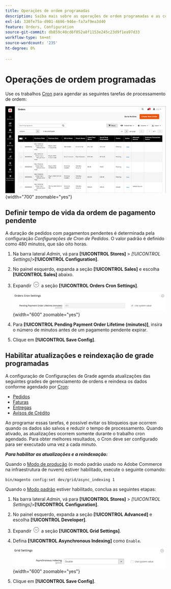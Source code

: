 ```yaml
---
title: Operações de ordem programadas
description: Saiba mais sobre as operações de ordem programadas e as configurações de cron de ordens que oferecem suporte a essa funcionalidade.
exl-id: 330fe75a-d901-4696-946e-fa7af9ea3d40
feature: Orders, Configuration
source-git-commit: db859c40cd6f052a8f1153e245c23d9f1ea97d33
workflow-type: tm+mt
source-wordcount: '235'
ht-degree: 0%

---
```


# Operações de ordem programadas

Use os trabalhos [Cron](../systems/cron.md) para agendar as seguintes tarefas de processamento de ordem:

![Grade de pedidos](./assets/orders-grid.png){width="700" zoomable="yes"}

## Definir tempo de vida da ordem de pagamento pendente

A duração de pedidos com pagamentos pendentes é determinada pela configuração _Configurações de Cron de Pedidos_. O valor padrão é definido como 480 minutos, que são oito horas.

1. Na barra lateral _Admin_, vá para **[!UICONTROL Stores]** > _[!UICONTROL Settings]_>**[!UICONTROL Configuration]**.

1. No painel esquerdo, expanda a seção **[!UICONTROL Sales]** e escolha **[!UICONTROL Sales]** abaixo.

1. Expandir ![Seletor de expansão](../assets/icon-display-expand.png) a seção **[!UICONTROL Orders Cron Settings]**.

   ![Configurações do Cron de Pedidos](../configuration-reference/sales/assets/sales-orders-cron-settings.png){width="600" zoomable="yes"}

1. Para **[!UICONTROL Pending Payment Order Lifetime (minutes)]**, insira o número de minutos antes de um pagamento pendente expirar.

1. Clique em **[!UICONTROL Save Config]**.

## Habilitar atualizações e reindexação de grade programadas

A configuração de Configurações de Grade agenda atualizações das seguintes grades de gerenciamento de ordens e reindexa os dados conforme agendado por [Cron](../systems/cron.md):

- [Pedidos](orders.md#orders-workspace)
- [Faturas](invoices.md)
- [Entregas](shipments.md)
- [Avisos de Crédito](credit-memos.md)

Ao programar essas tarefas, é possível evitar os bloqueios que ocorrem quando os dados são salvos e reduzir o tempo de processamento. Quando ativado, as atualizações ocorrem somente durante o trabalho cron agendado. Para obter melhores resultados, o Cron deve ser configurado para ser executado uma vez a cada minuto.

**_Para habilitar as atualizações e a reindexação:_**

Quando o [Modo de produção](https://experienceleague.adobe.com/docs/commerce-operations/configuration-guide/setup/application-modes.html?lang=pt-BR#production-mode) (o modo padrão usado no Adobe Commerce na infraestrutura de nuvem) estiver habilitado, execute o seguinte comando:

``bin/magento config:set dev/grid/async_indexing 1``

Quando o [Modo padrão](https://experienceleague.adobe.com/docs/commerce-operations/configuration-guide/setup/application-modes.html?lang=pt-BR#default-mode) estiver habilitado, conclua as seguintes etapas:

1. Na barra lateral _Admin_, vá para **[!UICONTROL Stores]** > _[!UICONTROL Settings]_>**[!UICONTROL Configuration]**.

1. No painel esquerdo, expanda a seção **[!UICONTROL Advanced]** e escolha **[!UICONTROL Developer]**.

1. Expandir ![Seletor de expansão](../assets/icon-display-expand.png) a seção **[!UICONTROL Grid Settings]**.

1. Defina **[!UICONTROL Asynchronous Indexing]** como `Enable`.

   ![Configurações de Grade](../configuration-reference/advanced/assets/developer-grid-settings.png){width="600" zoomable="yes"}

1. Clique em **[!UICONTROL Save Config]**.
